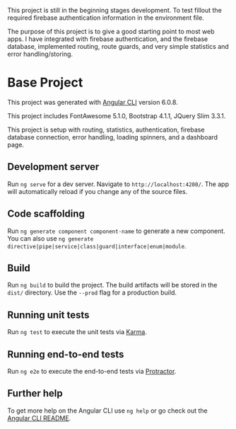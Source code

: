 This project is still in the beginning stages development.  To test fillout the required firebase authentication information in the environment file.

The purpose of this project is to give a good starting point to most web apps.  I have integrated with firebase authentication, and the firebase database, implemented routing, route guards, and very simple statistics and error handling/storing.

# Base Project

This project was generated with [Angular CLI](https://github.com/angular/angular-cli) version 6.0.8.

This project includes FontAwesome 5.1.0, Bootstrap 4.1.1, JQuery Slim 3.3.1.

This project is setup with routing, statistics, authentication, firebase database connection, error handling, loading spinners, and a dashboard page.

## Development server

Run `ng serve` for a dev server. Navigate to `http://localhost:4200/`. The app will automatically reload if you change any of the source files.

## Code scaffolding

Run `ng generate component component-name` to generate a new component. You can also use `ng generate directive|pipe|service|class|guard|interface|enum|module`.

## Build

Run `ng build` to build the project. The build artifacts will be stored in the `dist/` directory. Use the `--prod` flag for a production build.

## Running unit tests

Run `ng test` to execute the unit tests via [Karma](https://karma-runner.github.io).

## Running end-to-end tests

Run `ng e2e` to execute the end-to-end tests via [Protractor](http://www.protractortest.org/).

## Further help

To get more help on the Angular CLI use `ng help` or go check out the [Angular CLI README](https://github.com/angular/angular-cli/blob/master/README.md).
